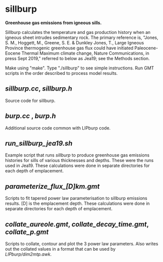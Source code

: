 # sillburp
**Greenhouse gas emissions from igneous sills.**

Sillburp calculates the temperature and gas production history when an igneous sheet intrudes sedimentary rock.  The primary reference is, "Jones, S. M., Hoggett, M., Greene, S. E. & Dunkley Jones, T.,  Large Igneous Province thermogenic greenhouse gas flux could have initiated Paleocene-Eocene Thermal Maximum climate change, Nature Communications, in press Sept 2019," referred to below as Jea19; see the Methods section.  

Make using "make".  Type "./sillburp" to see simple instructions.  Run GMT scripts in the order described to process model results.  

## *sillburp.cc*, *sillburp.h*

Source code for sillburp.

## *burp.cc* , *burp.h*

Additional source code common with LIPburp code.

## *run_sillburp_jea19.sh*

Example script that runs *sillburp* to produce greenhouse gas emissions histories for sills of various thicknesses and depths.  These were the runs used in Jea19.  These calculations were done in separate directories for each depth of emplacement.

## *parameterize_flux_[D]km.gmt*

Scripts to fit tapered power law parameterisation to sillburp emissions results.  [D] is the emplacement depth.  These calculations were done in separate directories for each depth of emplacement.

## *collate_aureole.gmt*, *collate_decay_time.gmt*, *collate_p.gmt*

Scripts to collate, contour and plot the 3 power law parameters.  Also writes out the collated values in a format that can be used by *LIPburp/dim2mtp.awk*.
